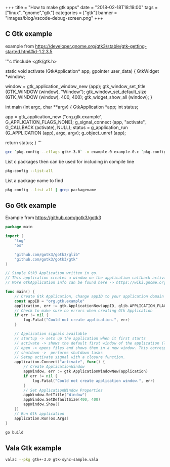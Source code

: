 +++
title = "How to make gtk apps"
date = "2018-02-18T18:19:00"
tags = ["linux", "gnome","gtk"]
categories = ["gtk"]
banner = "images/blog/vscode-debug-screen.png"
+++

## C Gtk example
example from https://developer.gnome.org/gtk3/stable/gtk-getting-started.html#id-1.2.3.5

'''c
#include <gtk/gtk.h>

static void
activate (GtkApplication* app,
          gpointer        user_data)
{
  GtkWidget *window;

  window = gtk_application_window_new (app);
  gtk_window_set_title (GTK_WINDOW (window), "Window");
  gtk_window_set_default_size (GTK_WINDOW (window), 400, 400);
  gtk_widget_show_all (window);
}

int
main (int    argc,
      char **argv)
{
  GtkApplication *app;
  int status;

  app = gtk_application_new ("org.gtk.example", G_APPLICATION_FLAGS_NONE);
  g_signal_connect (app, "activate", G_CALLBACK (activate), NULL);
  status = g_application_run (G_APPLICATION (app), argc, argv);
  g_object_unref (app);

  return status;
}
'''

```bash
gcc `pkg-config --cflags gtk+-3.0` -o example-0 example-0.c `pkg-config --libs gtk+-3.0` 
```

List c packages then can be used for including in compile line

```bash
pkg-config --list-all
```

List a package name to find

```bash
pkg-config --list-all | grep packagename
```

## Go Gtk example

Example from https://github.com/gotk3/gotk3

```go
package main

import (
	"log"
	"os"

	"github.com/gotk3/gotk3/glib"
	"github.com/gotk3/gotk3/gtk"
)

// Simple Gtk3 Application written in go.
// This application creates a window on the application callback activate.
// More GtkApplication info can be found here -> https://wiki.gnome.org/HowDoI/GtkApplication

func main() {
	// Create Gtk Application, change appID to your application domain name reversed.
	const appID = "org.gtk.example"
	application, err := gtk.ApplicationNew(appID, glib.APPLICATION_FLAGS_NONE)
	// Check to make sure no errors when creating Gtk Application
	if err != nil {
		log.Fatal("Could not create application.", err)
	}

	// Application signals available
	// startup -> sets up the application when it first starts
	// activate -> shows the default first window of the application (like a new document). This corresponds to the application being launched by the desktop environment.
	// open -> opens files and shows them in a new window. This corresponds to someone trying to open a document (or documents) using the application from the file browser, or similar.
	// shutdown ->  performs shutdown tasks
	// Setup activate signal with a closure function.
	application.Connect("activate", func() {
		// Create ApplicationWindow
		appWindow, err := gtk.ApplicationWindowNew(application)
		if err != nil {
			log.Fatal("Could not create application window.", err)
		}
		// Set ApplicationWindow Properties
		appWindow.SetTitle("Window")
		appWindow.SetDefaultSize(400, 400)
		appWindow.Show()
	})
	// Run Gtk application
	application.Run(os.Args)
}

```

```bash
go build
```

## Vala Gtk example

```bash
valac --pkg gtk+-3.0 gtk-sync-sample.vala
```